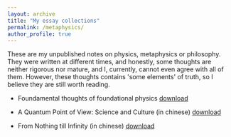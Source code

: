 ```yaml
---
layout: archive
title: "My essay collections"
permalink: /metaphysics/
author_profile: true
---
```


These are my unpublished notes on physics, metaphysics or philosophy. They were written at different times, and honestly, some thoughts are neither rigorous nor mature, and I, currently, cannot even agree with all of them. However, these thoughts contains 'some elements' of truth, so I believe they are still worth reading.  


* Foundamental thoughts of foundational physics [download](http://wdscultan.github.io/files/RSW.pdf)

* A Quantum Point of View: Science and Culture (in chinese) [download](http://wdscultan.github.io/files/quantum.pdf)

* From Nothing till Infinity (in chinese) [download](http://wdscultan.github.io/files/Infinity.pdf)

